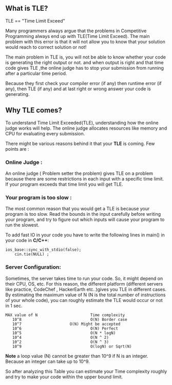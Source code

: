 ## What is **TLE**?

TLE == "Time Limit Exceed"

Many programmers always argue that the problems in Competitive Programming always end up with TLE(Time Limit Exceed). The main problem with this error is that it will not allow you to know that your solution would reach to correct solution or not! 


The main problem in TLE is, you will not be able to know whether your code is generating the right output or not. and when output is right and that time code gives TLE ,the online judge has to stop your submission from running after a particular time period.

Because they first check your compiler error (if any) then runtime error (if any), then TLE (if any) and at last right or wrong answer your code is generating.

## Why **TLE** comes?

To understand Time Limit Exceeded(TLE), understanding how the online judge works will help. The online judge allocates resources like memory and CPU for evaluating every submission. 

There might be various reasons behind it that your **TLE** is coming. Few points are :

### Online Judge :
An online judge ( Problem setter the problem) gives TLE on a problem because there are some restrictions in each input with a specific time limit. If your program exceeds that time limit you will get TLE.

### Your program is too slow :
The most common reason that you would get a TLE is because your program is too slow.
Read the bounds in the input carefully before writing your program, and try to figure out which inputs will cause your program to run the slowest.



To add fast IO in your code you have to write the following lines in main() in your code in **C/C++**:

```
ios_base::sync_with_stdio(false); 
    cin.tie(NULL) ;
```


### Server Configuration:
Sometimes, the server takes time to run your code. So, it might depend on their CPU, OS, etc. For this reason, the different platform (different servers like practice, CodeChef , HackerEarth etc..)gives you TLE in different cases.
By estimating the maximum value of N (N is the total number of instructions of your whole code), you can roughly estimate the TLE would occur or not in 1 sec. 

```
MAX value of N                       Time complexity
   10^8                              O(N) Border case
   10^7                     O(N) Might be accepted
   10^6                              O(N) Perfect
   10^5                              O(N * logN)
   10^4                              O(N ^ 2)
   10^2                              O(N ^ 3)
   10^9                              O(logN) or Sqrt(N)
```

**Note** a loop value (N) cannot be greater than 10^9 if N is an integer. Because an integer can take up to 10^9.

So after analyzing this Table you can estimate your Time complexity roughly and try to make your code within the upper bound limit.
